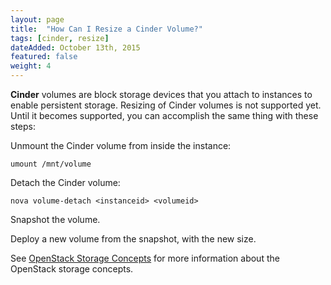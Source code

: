 ```yaml
---
layout: page
title:  "How Can I Resize a Cinder Volume?"
tags: [cinder, resize]
dateAdded: October 13th, 2015
featured: false
weight: 4
---
```



**Cinder** volumes are block storage devices that you attach to instances to enable persistent storage. Resizing of Cinder volumes is not supported yet. Until it becomes supported, you can accomplish the same thing with these steps:

Unmount the Cinder volume from inside the instance:

```
umount /mnt/volume
```

Detach the Cinder volume:

```
nova volume-detach <instanceid> <volumeid>
```

Snapshot the volume.

Deploy a new volume from the snapshot, with the new size.


See [OpenStack Storage Concepts](http://ibm-blue-box-help.github.io/help-documentation/openstack/openstack-storage-concepts) for more information about the OpenStack storage concepts.